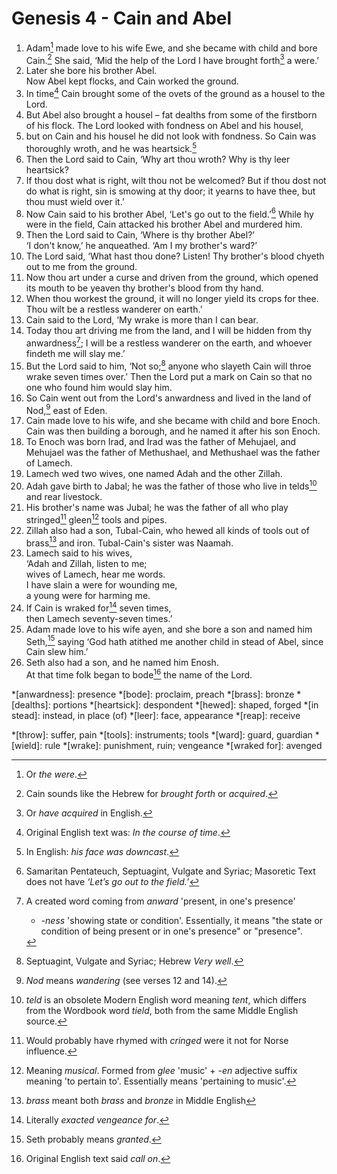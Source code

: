 # Genesis 4 - Cain and Abel

1. Adam[^Adam] made love to his wife Ewe, and she became with child and bore
   Cain.[^Cain] She said, ‘Mid the help of the Lord I have brought
   forth[^brought-forth] a were.’
2. Later she bore his brother Abel.
   <br/>Now Abel kept flocks, and Cain worked the ground.
3. In time[^time] Cain brought some of the ovets of the ground as a housel to
   the Lord.
4. But Abel also brought a housel – fat dealths from some of the firstborn of
   his flock. The Lord looked with fondness on Abel and his housel,
5. but on Cain and his housel he did not look with fondness. So Cain was
   thoroughly wroth, and he was heartsick.[^heartsick]
6. Then the Lord said to Cain, ‘Why art thou wroth? Why is thy leer heartsick?
7. If thou dost what is right, wilt thou not be welcomed? But if thou dost
   not do what is right, sin is smowing at thy door; it yearns to have thee,
   but thou must wield over it.’
8. Now Cain said to his brother Abel, ‘Let's go out to the field.’[^field]
   While hy were in the field, Cain attacked his brother Abel and murdered him.
9. Then the Lord said to Cain, ‘Where is thy brother Abel?’
   <br/>‘I don't know,’ he anqueathed. ‘Am I my brother's ward?’
10. The Lord said, ‘What hast thou done? Listen! Thy brother's blood chyeth out
    to me from the ground.
11. Now thou art under a curse and driven from the ground, which opened its
    mouth to be yeaven thy brother's blood from thy hand.
12. When thou workest the ground, it will no longer yield its crops for thee.
    Thou wilt be a restless wanderer on earth.’
13. Cain said to the Lord, ‘My wrake is more than I can bear.
14. Today thou art driving me from the land, and I will be hidden from thy
    anwardness[^anwardness]; I will be a restless wanderer on the earth, and
    whoever findeth me will slay me.’
15. But the Lord said to him, ‘Not so;[^not-so] anyone who slayeth Cain will
    throe wrake seven times over.’ Then the Lord put a mark on Cain so that no
    one who found him would slay him.
16. So Cain went out from the Lord's anwardness and lived in the land of
    Nod,[^Nod] east of Eden.
17. Cain made love to his wife, and she became with child and bore Enoch. Cain
    was then building a borough, and he named it after his son Enoch.
18. To Enoch was born Irad, and Irad was the father of Mehujael, and Mehujael
    was the father of Methushael, and Methushael was the father of Lamech.
19. Lamech wed two wives, one named Adah and the other Zillah.
20. Adah gave birth to Jabal; he was the father of those who live in
    telds[^telds] and rear livestock.
21. His brother's name was Jubal; he was the father of all who play
    stringed[^stringed] gleen[^gleen] tools and pipes.
22. Zillah also had a son, Tubal-Cain, who hewed all kinds of tools out of
    brass[^brass] and iron. Tubal-Cain's sister was Naamah.
23. Lamech said to his wives,
    <br/>‘Adah and Zillah, listen to me;
    <br/>wives of Lamech, hear me words.
    <br/>I have slain a were for wounding me,
    <br/>a young were for harming me.
24. If Cain is wraked for[^wraked-for] seven times,
    <br/>then Lamech seventy-seven times.’
25. Adam made love to his wife ayen, and she bore a son and named him
    Seth,[^Seth] saying ‘God hath atithed me another child in stead of Abel,
    since Cain slew him.’
26. Seth also had a son, and he named him Enosh.
    <br/>At that time folk began to bode[^bode] the name of the Lord.

<!-- Abbreviations -->
*[anwardness]: presence
*[bode]: proclaim, preach
*[brass]: bronze
*[dealths]: portions
*[heartsick]: despondent
*[hewed]: shaped, forged
*[in stead]: instead, in place (of)
*[leer]: face, appearance
*[reap]: receive
<!-- *[scathing]: injuring | Norse -->
*[throw]: suffer, pain
*[tools]: instruments; tools
*[ward]: guard, guardian
*[wield]: rule
*[wrake]: punishment, ruin; vengeance
*[wraked for]: avenged

<!-- Footnotes -->
[^Adam]: Or *the were*.
[^Cain]: Cain sounds like the Hebrew for *brought forth* or *acquired*.
[^brought-forth]: Or *have acquired* in English.
[^time]: Original English text was: *In the course of time*.
[^heartsick]: In English: *his face was downcast*.
[^field]: Samaritan Pentateuch, Septuagint, Vulgate and Syriac; Masoretic Text
    does not have *‘Let’s go out to the field.’*
[^anwardness]: A created word coming from *anward* 'present, in one's presence'
    + *-ness* 'showing state or condition'. Essentially, it means "the state or
      condition of being present or in one's presence" or "presence".
[^not-so]: Septuagint, Vulgate and Syriac; Hebrew *Very well*.
[^Nod]: *Nod* means *wandering* (see verses 12 and 14).
[^telds]: *teld* is an obsolete Modern English word meaning *tent*, which
    differs from the Wordbook word *tield*, both from the same Middle English
    source.
[^stringed]: Would probably have rhymed with *cringed* were it not for Norse
    influence.
[^gleen]: Meaning *musical*. Formed from *glee* 'music' + *-en* adjective
    suffix meaning 'to pertain to'. Essentially means 'pertaining to music'.
[^brass]: *brass* meant both *brass* and *bronze* in Middle English
[^wraked-for]: Literally *exacted vengeance for*.
[^Seth]: Seth probably means *granted*.
[^bode]: Original English text said *call on*.
